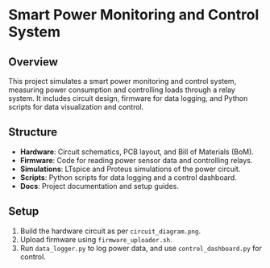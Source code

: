 
# Smart Power Monitoring and Control System

## Overview
This project simulates a smart power monitoring and control system, measuring power consumption and controlling loads through a relay system. It includes circuit design, firmware for data logging, and Python scripts for data visualization and control.

## Structure
- **Hardware**: Circuit schematics, PCB layout, and Bill of Materials (BoM).
- **Firmware**: Code for reading power sensor data and controlling relays.
- **Simulations**: LTspice and Proteus simulations of the power circuit.
- **Scripts**: Python scripts for data logging and a control dashboard.
- **Docs**: Project documentation and setup guides.

## Setup
1. Build the hardware circuit as per `circuit_diagram.png`.
2. Upload firmware using `firmware_uploader.sh`.
3. Run `data_logger.py` to log power data, and use `control_dashboard.py` for control.
